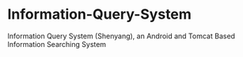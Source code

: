 # Information-Query-System
Information Query System (Shenyang), an Android and Tomcat Based Information Searching System
